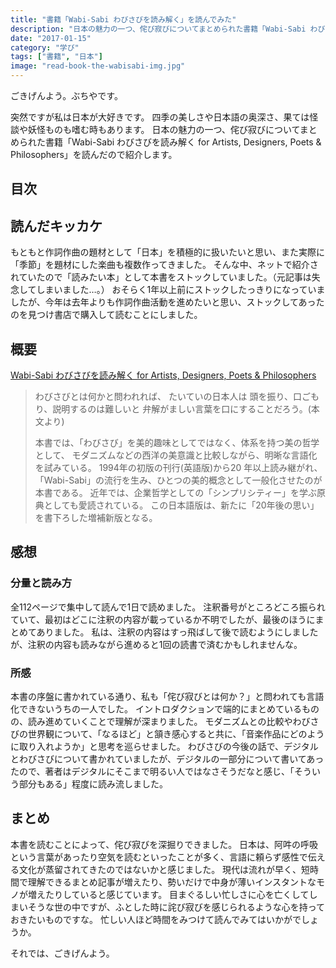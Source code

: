 ```yaml
---
title: "書籍「Wabi-Sabi わびさびを読み解く」を読んでみた"
description: "日本の魅力の一つ、侘び寂びについてまとめられた書籍「Wabi-Sabi わびさびを読み解く for Artists, Designers, Poets & Philosophers」を読んだので紹介します。"
date: "2017-01-15"
category: "学び"
tags: ["書籍", "日本"]
image: "read-book-the-wabisabi-img.jpg"
---
```


ごきげんよう。ぶちやです。

突然ですが私は日本が大好きです。
四季の美しさや日本語の奥深さ、果ては怪談や妖怪ものも嗜む時もあります。
日本の魅力の一つ、侘び寂びについてまとめられた書籍「Wabi-Sabi わびさびを読み解く for Artists, Designers, Poets & Philosophers」を読んだので紹介します。

## 目次

## 読んだキッカケ

もともと作詞作曲の題材として「日本」を積極的に扱いたいと思い、また実際に「季節」を題材にした楽曲も複数作ってきました。
そんな中、ネットで紹介されていたので「読みたい本」として本書をストックしていました。（元記事は失念してしまいました…。）
おそらく1年以上前にストックしたっきりになっていましたが、今年は去年よりも作詞作曲活動を進めたいと思い、ストックしてあったのを見つけ書店で購入して読むことにしました。

## 概要

[Wabi-Sabi わびさびを読み解く for Artists, Designers, Poets & Philosophers](https://www.amazon.co.jp/dp/product/4861009138/ref=as_li_tf_tl?camp=247&creative=1211&creativeASIN=4861009138&ie=UTF8&linkCode=as2&tag=bookmeter_book_middle_detail_pc_login-22)

> わびさびとは何かと問われれば、
> たいていの日本人は
> 頭を振り、口ごもり、説明するのは難しいと
> 弁解がましい言葉を口にすることだろう。(本文より)
>
> 本書では、「わびさび」を美的趣味としてではなく、体系を持つ美の哲学として、
> モダニズムなどの西洋の美意識と比較しながら、明晰な言語化を試みている。
> 1994年の初版の刊行(英語版)から20 年以上読み継がれ、
> 「Wabi-Sabi」の流行を生み、ひとつの美的概念として一般化させたのが本書である。
> 近年では、企業哲学としての「シンプリシティー」を学ぶ原典としても愛読されている。
> この日本語版は、新たに「20年後の思い」を書下ろした増補新版となる。

## 感想

### 分量と読み方

全112ページで集中して読んで1日で読めました。
注釈番号がところどころ振られていて、最初はどこに注釈の内容が載っているか不明でしたが、最後のほうにまとめてありました。
私は、注釈の内容はすっ飛ばして後で読むようにしましたが、注釈の内容も読みながら進めると1回の読書で済むかもしれませんな。

### 所感

本書の序盤に書かれている通り、私も「侘び寂びとは何か？」と問われても言語化できないうちの一人でした。
イントロダクションで端的にまとめているものの、読み進めていくことで理解が深まりました。
モダニズムとの比較やわびさびの世界観について、「なるほど」と頷き感心すると共に、「音楽作品にどのように取り入れようか」と思考を巡らせました。
わびさびの今後の話で、デジタルとわびさびについて書かれていましたが、デジタルの一部分について書いてあったので、著者はデジタルにそこまで明るい人ではなさそうだなと感じ、「そういう部分もある」程度に読み流しました。

## まとめ

本書を読むことによって、侘び寂びを深掘りできました。
日本は、阿吽の呼吸という言葉があったり空気を読むといったことが多く、言語に頼らず感性で伝える文化が蒸留されてきたのではないかと感じました。
現代は流れが早く、短時間で理解できるまとめ記事が増えたり、勢いだけで中身が薄いインスタントなモノが増えたりしていると感じています。
目まぐるしい忙しさに心を亡くしてしまいそうな世の中ですが、ふとした時に詫び寂びを感じられるような心を持っておきたいものですな。
忙しい人ほど時間をみつけて読んでみてはいかがでしょうか。

それでは、ごきげんよう。
